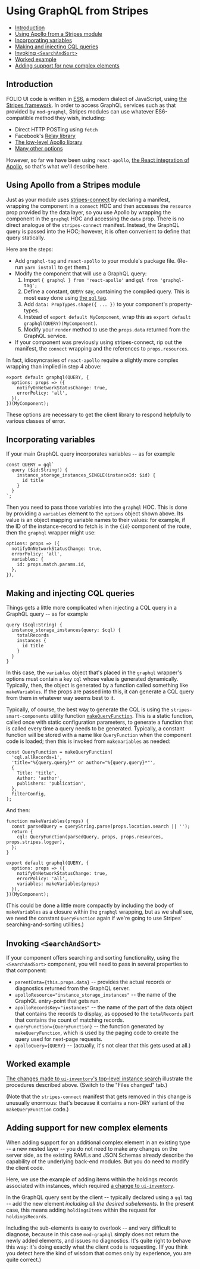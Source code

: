 # Using GraphQL from Stripes

<!-- md2toc -l 2 using-graphql-from-stripes.md -->
* [Introduction](#introduction)
* [Using Apollo from a Stripes module](#using-apollo-from-a-stripes-module)
* [Incorporating variables](#incorporating-variables)
* [Making and injecting CQL queries](#making-and-injecting-cql-queries)
* [Invoking `<SearchAndSort>`](#invoking-searchandsort)
* [Worked example](#worked-example)
* [Adding support for new complex elements](#adding-support-for-new-complex-elements)


## Introduction

FOLIO UI code is written in [ES6](http://es6-features.org/), a modern dialect of JavaScript, using [the Stripes framework](https://github.com/folio-org/stripes). In order to access GraphQL services such as that provided by `mod-graphql`, Stripes modules can use whatever ES6-compatible method they wish, including:
* Direct HTTP POSTing using `fetch`
* Facebook's [Relay library](https://facebook.github.io/relay/)
* [The low-level Apollo library](https://github.com/apollographql/apollo-client)
* [Many other options](https://medium.com/open-graphql/exploring-different-graphql-clients-d1bc69de305f)

However, so far we have been using `react-apollo`, [the React integration of Apollo](https://github.com/apollographql/react-apollo), so that's what we'll describe here.


## Using Apollo from a Stripes module

Just as your module uses [stripes-connect](https://github.com/folio-org/stripes-connect/) by declaring a manifest, wrapping the component in a `connect` HOC and then accesses the `resource` prop provided by the data layer, so you use Apollo by wrapping the component in the `graphql` HOC and accessing the `data` prop. There is no direct analogue of the `stripes-connect` manifest. Instead, the GraphQL query is passed into the HOC; however, it is often convenient to define that query statically.

Here are the steps:

* Add `graphql-tag` and `react-apollo` to your module's package file. (Re-run `yarn install` to get them.)
* Modify the component that will use a GraphQL query:
   1. Import `{ graphql } from 'react-apollo'` and `gql from 'graphql-tag';`
   2. Define a constant, `QUERY` say, containing the compiled query. This is most easy done using [the `gql` tag](https://github.com/apollographql/graphql-tag).
   3. Add `data: PropTypes.shape({ ... })` to your component's property-types.
   4. Instead of `export default MyComponent`, wrap this as `export default graphql(QUERY)(MyComponent)`.
   5. Modify your `render` method to use the `props.data` returned from the GraphQL service.
* If your component was previously using stripes-connect, rip out the manifest, the `connect` wrapping and the references to `props.resources`.

In fact, idiosyncrasies of `react-apollo` require a slightly more complex wrapping than implied in step 4 above:

	export default graphql(QUERY, {
	  options: props => ({
	    notifyOnNetworkStatusChange: true,
	    errorPolicy: 'all',
	  }),
	})(MyComponent);

These options are necessary to get the client library to respond helpfully to various classes of error.


## Incorporating variables

If your main GraphQL query incorporates variables -- as for example

	const QUERY = gql`
	  query ($id:String!) {
	    instance_storage_instances_SINGLE(instanceId: $id) {
	      id title
	    }
	  }
	`;

Then you need to pass those variables into the `graphql` HOC. This is done by providing a `variables` element to the `options` object shown above. Its value is an object mapping variable names to their values: for example, if the ID of the instance-record to fetch is in the `{id}` component of the route, then the `graphql` wrapper might use:

	options: props => ({
	  notifyOnNetworkStatusChange: true,
	  errorPolicy: 'all',
	  variables: {
	    id: props.match.params.id,
	  },
	}),


## Making and injecting CQL queries

Things gets a little more complicated when injecting a CQL query in a GraphQL query -- as for example

	query ($cql:String) {
	  instance_storage_instances(query: $cql) {
	    totalRecords
	    instances {
	      id title
	    }
	  }
	}

In this case, the `variables` object that's placed in the `graphql` wrapper's options must contain a key `cql` whose value is generated dynamically. Typically, then, the object is generated by a function called something like `makeVariables`. If the props are passed into this, it can generate a CQL query from them in whatever way seems best to it.

Typically, of course, the best way to generate the CQL is using the `stripes-smart-components` utility function [`makeQueryFunction`](https://github.com/folio-org/stripes-smart-components/blob/master/lib/SearchAndSort/readme.md#makeQueryFunction). This is a static function, called once with static configuration parameters, to generate a function that is called every time a query needs to be generated. Typically, a constant function will be stored with a name like `QueryFunction` when the component code is loaded; then this is invoked from `makeVariables` as needed:

	const QueryFunction = makeQueryFunction(
	  'cql.allRecords=1',
	  'title="%{query.query}*" or author="%{query.query}*"',
	  {
	    Title: 'title',
	    Author: 'author',
	    publishers: 'publication',
	  },
	  filterConfig,
	);

And then:

	function makeVariables(props) {
	  const parsedQuery = queryString.parse(props.location.search || '');
	  return {
	    cql: QueryFunction(parsedQuery, props, props.resources, props.stripes.logger),
	  };
	}

	export default graphql(QUERY, {
	  options: props => ({
	    notifyOnNetworkStatusChange: true,
	    errorPolicy: 'all',
	    variables: makeVariables(props)
	  }),
	})(MyComponent);

(This could be done a little more compactly by including the body of `makeVariables` as a closure within the `graphql` wrapping, but as we shall see, we need the constant `QueryFunction` again if we're going to use Stripes' searching-and-sorting utilities.)


## Invoking `<SearchAndSort>`

If your component offers searching and sorting functionality, using the `<SearchAndSort>` component, you will need to pass in several properties to that component:

* `parentData={this.props.data}` -- provides the actual records or diagnostics returned from the GraphQL server.
* `apolloResource="instance_storage_instances"` -- the name of the GraphQL entry-point that gets run.
* `apolloRecordsKey="instances"` -- the name of the part of the data object that contains the records to display, as opposed to the `totalRecords` part that contains the count of matching records.
* `queryFunction={QueryFunction}` -- the function generated by `makeQueryFunction`, which is used by the paging code to create the query used for next-page requests.
* `apolloQuery={QUERY}` -- (actually, it's not clear that this gets used at all.)


## Worked example

[The changes made to `ui-inventory`'s top-level instance search](https://github.com/folio-org/ui-inventory/compare/35caafd4a9dc7cfd2331458f066b120b11200665...graphql-tutorial) illustrate the procedures described above. (Switch to the "Files changed" tab.)

(Note that the `stripes-connect` manifest that gets removed in this change is unusually enormous: that's because it contains a non-DRY variant of the `makeQueryFunction` code.)


## Adding support for new complex elements

When adding support for an additional complex element in an existing type -- a new nested layer -- you do not need to make any changes on the server side, as the existing RAMLs and JSON Schemas already describe the capability of the underlying back-end modules. But you do need to modify the client code.

Here, we use the example of adding items within the holdings records associated with instances, which required [a change to `ui-inventory`](https://github.com/folio-org/ui-inventory/commit/a9849790a3d9d66d4e34f078482c1da3e0778fa8).

In the GraphQL query sent by the client -- typically declared using a `gql` tag -- add the new element _including all the desired subelements_. In the present case, this means adding `holdingsItems` within the request for `holdingsRecords`.

Including the sub-elements is easy to overlook -- and very difficult to diagnose, because in this case `mod-graphql` simply does not return the newly added elements, and issues no diagnostics. It's quite right to behave this way: it's doing exactly what the client code is requesting. (If you think you detect here the kind of wisdom that comes only by experience, you are quite correct.)

